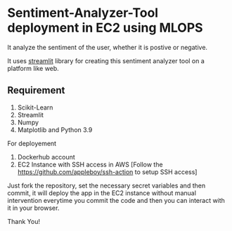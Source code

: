 # Sentiment-Analyzer-Tool deployment in EC2 using MLOPS
 It analyze the sentiment of the user, whether it is postive or negative.
 
 It uses [streamlit](https://streamlit.io) library for creating this sentiment analyzer tool on a platform like web.
 
 
 ## Requirement
 1. Scikit-Learn
 2. Streamlit
 3. Numpy
 4. Matplotlib
  and Python 3.9

For deployement 
 1. Dockerhub account 
 2. EC2 Instance with SSH access in AWS [Follow the https://github.com/appleboy/ssh-action to setup SSH access]
 
Just fork the repository, set the necessary secret variables and then commit, it will deploy the app in the EC2 instance without manual intervention everytime you commit the code and then you can interact with it in your browser.


Thank You!

